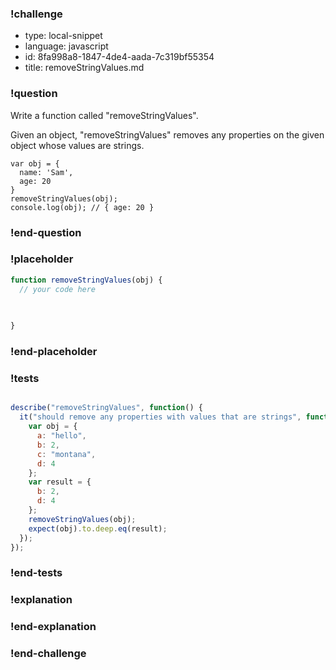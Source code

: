 ### !challenge

* type: local-snippet
* language: javascript
* id: 8fa998a8-1847-4de4-aada-7c319bf55354
* title: removeStringValues.md

### !question

Write a function called "removeStringValues".

Given an object, "removeStringValues" removes any properties on the given object whose values are strings.

```
var obj = {
  name: 'Sam',
  age: 20
}
removeStringValues(obj);
console.log(obj); // { age: 20 }
```

### !end-question

### !placeholder

```js
function removeStringValues(obj) {
  // your code here
   

   
}
```

### !end-placeholder

### !tests

```js

describe("removeStringValues", function() {
  it("should remove any properties with values that are strings", function() {
    var obj = {
      a: "hello",
      b: 2,
      c: "montana",
      d: 4
    };
    var result = {
      b: 2,
      d: 4
    };
    removeStringValues(obj);
    expect(obj).to.deep.eq(result);
  });
});

```

### !end-tests

### !explanation

### !end-explanation

### !end-challenge
